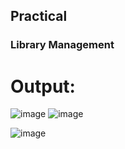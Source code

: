 ## Practical
### Library Management 
# Output:
![image](https://github.com/swethamohanraj/Practical/assets/94228215/e52fef18-92a7-491f-b592-cbba6f225a03)
![image](https://github.com/swethamohanraj/Practical/assets/94228215/ef50de52-f399-42f6-ba82-f3f3ad0bb797)

![image](https://github.com/swethamohanraj/Practical/assets/94228215/d1265d87-71ce-401f-b392-265cbd39a27d)
